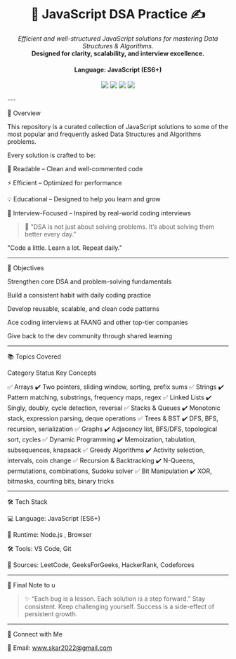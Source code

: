 
<h1 align="center">🧠 JavaScript DSA Practice ✍️</h1><p align="center">
  <i>Efficient and well-structured JavaScript solutions for mastering Data Structures & Algorithms.</i><br>
  <b>Designed for clarity, scalability, and interview excellence.</b>
</p><h4 align="center">Language: JavaScript (ES6+)</h4><p align="center">
  <img src="https://img.shields.io/badge/Language-JavaScript-yellow?style=flat-square">
  <img src="https://img.shields.io/badge/Status-Active-brightgreen?style=flat-square">
  <img src="https://img.shields.io/badge/DSA-100%2B_Problems-blueviolet?style=flat-square">
  <img src="https://img.shields.io/badge/Maintainer-Suman%20Kar-orange?style=flat-square">
</p>
---

🚀 Overview

This repository is a curated collection of JavaScript solutions to some of the most popular and frequently asked Data Structures and Algorithms problems.

Every solution is crafted to be:

📌 Readable – Clean and well-commented code

⚡ Efficient – Optimized for performance

💡 Educational – Designed to help you learn and grow

🎯 Interview-Focused – Inspired by real-world coding interviews


> 🧠 "DSA is not just about solving problems. It’s about solving them better every day."

"Code a little. Learn a lot. Repeat daily."


---

🎯 Objectives

Strengthen core DSA and problem-solving fundamentals

Build a consistent habit with daily coding practice

Develop reusable, scalable, and clean code patterns

Ace coding interviews at FAANG and other top-tier companies

Give back to the dev community through shared learning



---

📚 Topics Covered

Category	Status	Key Concepts

✅ Arrays	✔️	Two pointers, sliding window, sorting, prefix sums
✅ Strings	✔️	Pattern matching, substrings, frequency maps, regex
✅ Linked Lists	✔️	Singly, doubly, cycle detection, reversal
✅ Stacks & Queues	✔️	Monotonic stack, expression parsing, deque operations
✅ Trees & BST	✔️	DFS, BFS, recursion, serialization
✅ Graphs	✔️	Adjacency list, BFS/DFS, topological sort, cycles
✅ Dynamic Programming	✔️	Memoization, tabulation, subsequences, knapsack
✅ Greedy Algorithms	✔️	Activity selection, intervals, coin change
✅ Recursion & Backtracking	✔️	N-Queens, permutations, combinations, Sudoku solver
✅ Bit Manipulation	✔️	XOR, bitmasks, counting bits, binary tricks



---

🛠 Tech Stack

💻 Language: JavaScript (ES6+)

🧪 Runtime: Node.js , Browser 

🛠️ Tools: VS Code, Git

📌 Sources: LeetCode, GeeksForGeeks, HackerRank, Codeforces



---

💬 Final Note to u

> ✨ “Each bug is a lesson. Each solution is a step forward.”
Stay consistent. Keep challenging yourself. Success is a side-effect of persistent growth.




---

📌 Connect with Me

📧 Email: www.skar2022@gmail.com
